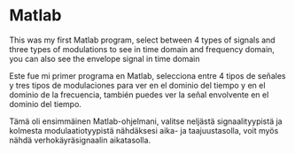# Matlab

This was my first Matlab program, select between 4 types of signals and three types of modulations to see in time domain and frequency domain, you can also see the envelope signal in time domain

Este fue mi primer programa en Matlab, selecciona entre 4 tipos de señales y tres tipos de modulaciones para ver en el dominio del tiempo y en el dominio de la frecuencia, también puedes ver la señal envolvente en el dominio del tiempo.

Tämä oli ensimmäinen Matlab-ohjelmani, valitse neljästä signaalityypistä ja kolmesta modulaatiotyypistä nähdäksesi aika- ja taajuustasolla, voit myös nähdä verhokäyräsignaalin aikatasolla.
